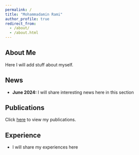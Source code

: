 ```yaml
---
permalink: /
title: "Mohammadamin Rami"
author_profile: true
redirect_from: 
  - /about/
  - /about.html
---
```



## About Me
Here I will add stuff about myself.

## News

* **June 2024:** I will share interesting news here in this section

## Publications
Click [here](/publications/) to view my publications.

## Experience 
* I will share my experiences here
